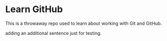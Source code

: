 # Learn GitHub

This is a throwaway repo used to learn about working with Git and GitHub.

adding an additional sentence just for testing.
